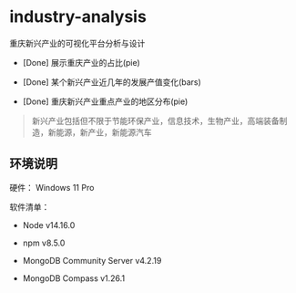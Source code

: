 # industry-analysis

重庆新兴产业的可视化平台分析与设计

- [Done] 展示重庆产业的占比(pie)

- [Done] 某个新兴产业近几年的发展产值变化(bars)

- [Done] 重庆新兴产业重点产业的地区分布(pie)

> 新兴产业包括但不限于节能环保产业，信息技术，生物产业，高端装备制造，新能源，新产业，新能源汽车

## 环境说明

硬件： Windows 11 Pro

软件清单：

- Node v14.16.0

- npm v8.5.0

- MongoDB Community Server v4.2.19

- MongoDB Compass v1.26.1
